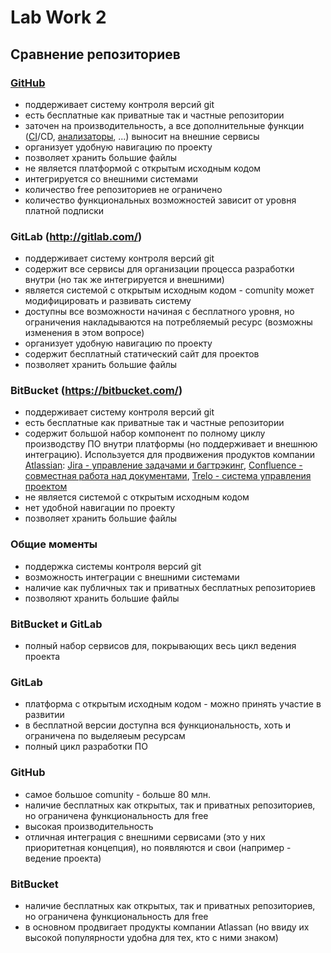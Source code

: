 # Lab Work 2

## Сравнение репозиториев

### [GitHub](https://github.com/M1RCLE)

* поддерживает систему контроля версий git
* есть бесплатные как приватные так и частные репозитории
* заточен на производительность, а все дополнительные функции ([CI](https://www.travis-ci.org/)/CD, [анализаторы](https://sonarcloud.io/), ...) выносит на внешние сервисы 
* организует удобную навигацию по проекту 
* позволяет хранить большие файлы
* не является платформой с открытым исходным кодом
* интегрируется со внешними системами
* количество free репозиториев не ограничено
* количество функциональных возможностей зависит от уровня платной подписки

### GitLab (http://gitlab.com/)

* поддерживает систему контроля версий git
* содержит все сервисы для организации процесса разработки внутри (но так же интегрируется и внешними)
* является системой с открытым исходным кодом - comunity может модифицировать и развивать систему
* доступны все возможности начиная с бесплатного уровня, но ограничения накладываются на потребляемый ресурс (возможны изменения в этом вопросе)
* организует удобную навигацию по проекту 
* содержит бесплатный статический сайт для проектов
* позволяет хранить большие файлы

### BitBucket (https://bitbucket.com/)

* поддерживает систему контроля версий git
* есть бесплатные как приватные так и частные репозитории
* содержит большой набор компонент по полному циклу производству ПО внутри платформы (но поддерживает и внешнюю интеграцию). Используется для продвижения продуктов компании [Atlassian](
Atlassianhttps://www.atlassian.com): [Jira - управление задачами и багтрэкинг](https://www.atlassian.com/software/jira), [Confluence - совместная работа над документами](https://www.atlassian.com/software/confluence), [Trelo - система управления проектом](https://trello.com/home)
* не является системой с открытым исходным кодом
* нет удобной навигации по проекту
* позволяет хранить большие файлы


### Общие моменты

* поддержка системы контроля версий git
* возможность интеграции с внешними системами
* наличие как публичных так и приватных бесплатных репозиториев
* позволяют хранить большие файлы

### BitBucket и GitLab

* полный набор сервисов для, покрывающих весь цикл ведения проекта

### GitLab

* платформа с открытым исходным кодом - можно принять участие в развитии
* в бесплатной версии доступна вся функциональность, хоть и ограничена по выделяеым ресурсам
* полный цикл разработки ПО

### GitHub

* самое большое comunity - больше 80 млн.
* наличие бесплатных как открытых, так и приватных репозиториев, но ограничена функциональность для free
* высокая производительность
* отличная интеграция с внешними сервисами (это у них приоритетная концепция), но появляются и свои (например - ведение проекта)

### BitBucket

* наличие бесплатных как открытых, так и приватных репозиториев, но ограничена функциональность для free
* в основном продвигает продукты компании Atlassan (но ввиду их высокой популярности удобна для тех, кто с ними знаком)

